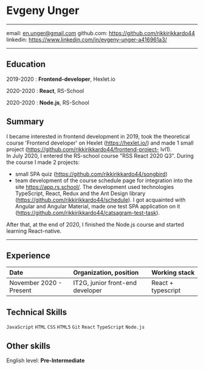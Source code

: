 Evgeny Unger
============

-------------------     ----------------------------
email:                        en.unger@gmail.com
github.com:                   https://github.com/rikkirikkardo44
linkedin:                     https://www.linkedin.com/in/evgeny-unger-a416961a3/
-------------------     ----------------------------

Education
---------

2019-2020
:   **Frontend-developer**, Hexlet.io

2020-2020
:   **React**, RS-School


2020-2020
: **Node.js**, RS-School

Summary
----------

I became interested in frontend development in 2019, took the theoretical course 'Frontend developer' on Hexlet (https://hexlet.io/) and made 1 small project (https://github.com/rikkirikkardo44/frontend-project- lvl1).  
In July 2020, I entered the RS-school course "RSS React 2020 Q3". During the course I made 2 projects:
- small SPA quiz (https://github.com/rikkirikkardo44/songbird)
- team development of the course schedule page for integration into the site https://app.rs.school/. The development used technologies TypeScript, React, Redux and the Ant Design library (https://github.com/rikkirikkardo44/schedule).
I got acquainted with Angular and Angular Material, made one test SPA application on it (https://github.com/rikkirikkardo44/catsagram-test-task).  

After that, at the end of 2020, I finished the Node.js course and started learning React-native.

--------------------

Experience
-----------

| Date                       | Organization, position          | Working stack 
| :--------------------------- |:--------------------------------| :-----------------|
| November 2020 - Present     | IT2G, junior front-end developer | React + typescript|


Technical Skills 
-----------

`JavaScript` `HTML` `CSS` `HTML5` `Git` `React` `TypeScript` `Node.js`

Other skills
-----------

English level: **Pre-Intermediate**
